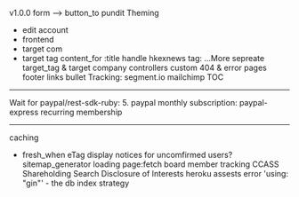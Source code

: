 v1.0.0
form --> button_to
pundit
Theming
 - edit account
 - frontend
 - target com
 - target tag
content_for :title
handle hkexnews tag: ...More
sepreate target_tag & target company controllers
custom 404 & error pages
footer links
bullet
Tracking: segment.io
mailchimp
TOC

---------------------------------------------

Wait for paypal/rest-sdk-ruby:
5. paypal monthly subscription: paypal-express recurring membership

---------------------------------------------


caching
  - fresh_when eTag
display notices for uncomfirmed users?
sitemap_generator
loading page:fetch
board member tracking
CCASS Shareholding Search
Disclosure of Interests
heroku assests error
'using: "gin"' - the db index strategy

